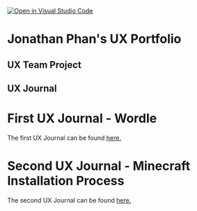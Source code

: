 [![Open in Visual Studio Code](https://classroom.github.com/assets/open-in-vscode-f059dc9a6f8d3a56e377f745f24479a46679e63a5d9fe6f495e02850cd0d8118.svg)](https://classroom.github.com/online_ide?assignment_repo_id=6804874&assignment_repo_type=AssignmentRepo)
# Jonathan Phan's UX Portfolio


## UX Team Project


## UX Journal
# First UX Journal - Wordle
The first UX Journal can be found [here.](j01/README.md)

# Second UX Journal - Minecraft Installation Process
The second UX Journal can be found [here.](j02/README.md)

